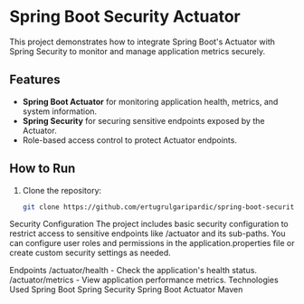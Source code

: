 # Spring Boot Security Actuator

This project demonstrates how to integrate Spring Boot's Actuator with Spring Security to monitor and manage application metrics securely.

## Features

- **Spring Boot Actuator** for monitoring application health, metrics, and system information.
- **Spring Security** for securing sensitive endpoints exposed by the Actuator.
- Role-based access control to protect Actuator endpoints.

## How to Run

1. Clone the repository:
   ```bash
   git clone https://github.com/ertugrulgaripardic/spring-boot-security-actuator.git


Security Configuration
The project includes basic security configuration to restrict access to sensitive endpoints like /actuator and its sub-paths. You can configure user roles and permissions in the application.properties file or create custom security settings as needed.

Endpoints
/actuator/health - Check the application's health status.
/actuator/metrics - View application performance metrics.
Technologies Used
Spring Boot
Spring Security
Spring Boot Actuator
Maven
